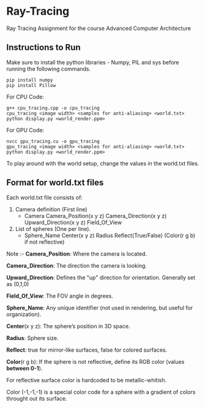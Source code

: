 # Ray-Tracing
Ray Tracing Assignment for the course Advanced Computer Architecture

## Instructions to Run
Make sure to install the python libraries - Numpy, PIL and sys before running the following commands.  
```
pip install numpy
pip install Pillow
```
For CPU Code:
```
g++ cpu_tracing.cpp -o cpu_tracing
cpu_tracing <image width> <samples for anti-aliasing> <world.txt>
python display.py <world_render.ppm>
```
For GPU Code:
```
nvcc gpu_tracing.cu -o gpu_tracing
gpu_tracing <image width> <samples for anti-aliasing> <world.txt>
python display.py <world_render.ppm>
```

To play around with the world setup, change the values in the world.txt files. 

## Format for world.txt files
Each world.txt file consists of:
1. Camera definition (First line)
   - Camera Camera_Position(x y z) Camera_Direction(x y z) Upward_Direction(x y z) Field_Of_View
2. List of spheres (One per line).
   - Sphere_Name Center(x y z) Radius Reflect(True/False) (Color(r g b) if not reflective)

Note :- 
**Camera_Position**: Where the camera is located.

**Camera_Direction**: The direction the camera is looking.

**Upward_Direction**: Defines the "up" direction for orientation. Generally set as (0,1,0)

**Field_Of_View**: The FOV angle in degrees.

**Sphere_Name**: Any unique identifier (not used in rendering, but useful for organization).

**Center**(x y z): The sphere’s position in 3D space.

**Radius**: Sphere size.

**Reflect**: true for mirror-like surfaces, false for colored surfaces.

**Color**(r g b): If the sphere is not reflective, define its RGB color (values **between 0-1**).

For reflective surface color is hardcoded to be metallic-whitish. 

Color (-1,-1,-1) is a special color code for a sphere with a gradient of colors throught out its surface. 
